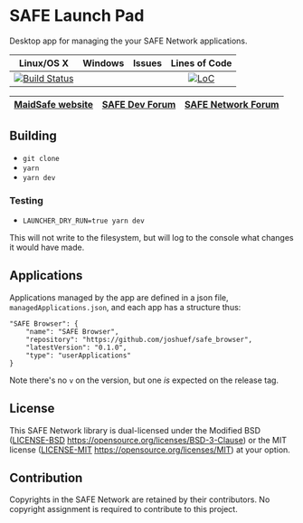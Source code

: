# SAFE Launch Pad

Desktop app for managing the your SAFE Network applications.

|                                                                Linux/OS X                                                                 | Windows | Issues |                                                  Lines of Code                                                   |
| :---------------------------------------------------------------------------------------------------------------------------------------: | :-----: | :----: | :--------------------------------------------------------------------------------------------------------------: |
| [![Build Status](https://travis-ci.com/maidsafe/safe_launchpad_app.svg?branch=master)](https://travis-ci.com/maidsafe/safe_launchpad_app) |         |        | [![LoC](https://tokei.rs/b1/github/maidsafe/safe_launchpad_app)](https://github.com/maidsafe/safe_launchpad_app) |

| [MaidSafe website](https://maidsafe.net) | [SAFE Dev Forum](https://forum.safedev.org) | [SAFE Network Forum](https://safenetforum.org) |
| :--------------------------------------: | :-----------------------------------------: | :--------------------------------------------: |


## Building

-   `git clone`
-   `yarn`
-   `yarn dev`

### Testing

-   `LAUNCHER_DRY_RUN=true yarn dev`

This will not write to the filesystem, but will log to the console what changes it would have made.

## Applications

Applications managed by the app are defined in a json file, `managedApplications.json`, and each app has a structure thus:

```
"SAFE Browser": {
    "name": "SAFE Browser",
    "repository": "https://github.com/joshuef/safe_browser",
    "latestVersion": "0.1.0",
    "type": "userApplications"
}
```

Note there's no `v` on the version, but one _is_ expected on the release tag.

## License

This SAFE Network library is dual-licensed under the Modified BSD ([LICENSE-BSD](LICENSE-BSD) https://opensource.org/licenses/BSD-3-Clause) or the MIT license ([LICENSE-MIT](LICENSE-MIT) https://opensource.org/licenses/MIT) at your option.

## Contribution

Copyrights in the SAFE Network are retained by their contributors. No copyright assignment is required to contribute to this project.
